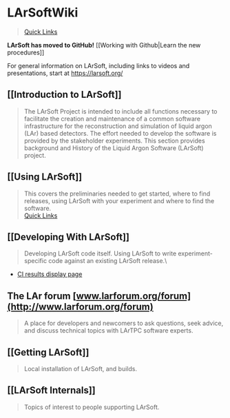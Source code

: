 LArSoftWiki
===========

> [Quick Links](Quick_Links.md)

**LArSoft has moved to GitHub!** [[Working with Github|Learn the new
procedures]]

For general information on LArSoft, including links to videos and
presentations, start at https://larsoft.org/

[[Introduction to LArSoft]]
---------------------------

> The LArSoft Project is intended to include all functions necessary to
facilitate the creation and maintenance of a common software
infrastructure for the reconstruction and simulation of liquid argon
(LAr) based detectors. The effort needed to develop the software is
provided by the stakeholder experiments. This section provides
background and History of the Liquid Argon Software (LArSoft) project.

[[Using LArSoft]]
-----------------

> This covers the preliminaries needed to get started, where to find
releases, using LArSoft with your experiment and where to find the
software.\
> [Quick Links](Quick_Links.md)

[[Developing With LArSoft]]
---------------------------

> Developing LArSoft code itself. Using LArSoft to write
experiment-specific code against an existing LArSoft release.\
* [CI results display page](http://lar-ci-history.fnal.gov/LarCI/app)

The LAr forum [www.larforum.org/forum](http://www.larforum.org/forum)
---------------------------------------------------------------------

> A place for developers and newcomers to ask questions, seek advice,
and discuss technical topics with LArTPC software experts.

[[Getting LArSoft]]
-------------------

> Local installation of LArSoft, and builds.

[[LArSoft Internals]]
---------------------

> Topics of interest to people supporting LArSoft.
